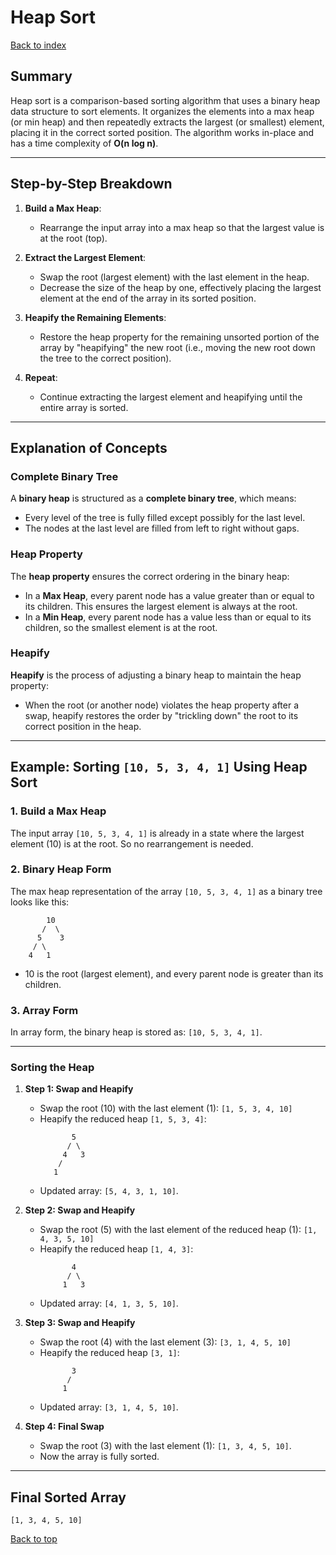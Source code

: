 # Heap Sort

[Back to index](../README.md)

## Summary
Heap sort is a comparison-based sorting algorithm that uses a binary heap data structure to sort elements. It organizes the elements into a max heap (or min heap) and then repeatedly extracts the largest (or smallest) element, placing it in the correct sorted position. The algorithm works in-place and has a time complexity of **O(n log n)**.

---

## Step-by-Step Breakdown

1. **Build a Max Heap**:
   - Rearrange the input array into a max heap so that the largest value is at the root (top).

2. **Extract the Largest Element**:
   - Swap the root (largest element) with the last element in the heap.
   - Decrease the size of the heap by one, effectively placing the largest element at the end of the array in its sorted position.

3. **Heapify the Remaining Elements**:
   - Restore the heap property for the remaining unsorted portion of the array by "heapifying" the new root (i.e., moving the new root down the tree to the correct position).

4. **Repeat**:
   - Continue extracting the largest element and heapifying until the entire array is sorted.

---

## Explanation of Concepts

### Complete Binary Tree
A **binary heap** is structured as a **complete binary tree**, which means:
- Every level of the tree is fully filled except possibly for the last level.
- The nodes at the last level are filled from left to right without gaps.

### Heap Property
The **heap property** ensures the correct ordering in the binary heap:
- In a **Max Heap**, every parent node has a value greater than or equal to its children. This ensures the largest element is always at the root.
- In a **Min Heap**, every parent node has a value less than or equal to its children, so the smallest element is at the root.

### Heapify
**Heapify** is the process of adjusting a binary heap to maintain the heap property:
- When the root (or another node) violates the heap property after a swap, heapify restores the order by "trickling down" the root to its correct position in the heap.

---

## Example: Sorting `[10, 5, 3, 4, 1]` Using Heap Sort

### 1. Build a Max Heap
The input array `[10, 5, 3, 4, 1]` is already in a state where the largest element (10) is at the root. So no rearrangement is needed.

### 2. Binary Heap Form
The max heap representation of the array `[10, 5, 3, 4, 1]` as a binary tree looks like this:

```
        10
       /  \
      5    3
     / \
    4   1
```

- 10 is the root (largest element), and every parent node is greater than its children.

### 3. Array Form
In array form, the binary heap is stored as: `[10, 5, 3, 4, 1]`.

---

### Sorting the Heap

1. **Step 1: Swap and Heapify**
   - Swap the root (10) with the last element (1): `[1, 5, 3, 4, 10]`
   - Heapify the reduced heap `[1, 5, 3, 4]`:
     ```
            5
           / \
          4   3
         /
        1
     ```
   - Updated array: `[5, 4, 3, 1, 10]`.

2. **Step 2: Swap and Heapify**
   - Swap the root (5) with the last element of the reduced heap (1): `[1, 4, 3, 5, 10]`
   - Heapify the reduced heap `[1, 4, 3]`:
     ```
            4
           / \
          1   3
     ```
   - Updated array: `[4, 1, 3, 5, 10]`.

3. **Step 3: Swap and Heapify**
   - Swap the root (4) with the last element (3): `[3, 1, 4, 5, 10]`
   - Heapify the reduced heap `[3, 1]`:
     ```
            3
           /
          1
     ```
   - Updated array: `[3, 1, 4, 5, 10]`.

4. **Step 4: Final Swap**
   - Swap the root (3) with the last element (1): `[1, 3, 4, 5, 10]`.
   - Now the array is fully sorted.

---

## Final Sorted Array
`[1, 3, 4, 5, 10]`

[Back to top](#heap-sort)
